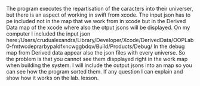 The program executes the repartisation of the caracters into their universer, but there is an aspect of working in swift from xcode. The input json 
has to pe included not in the map that we work from in xcode but in the Derived Data map of the xcode where also the otput jsons will be displayed.
On my computer I included the input json here:/Users/crudualexandra/Library/Developer/Xcode/DerivedData/OOPLab0-fmtwcdeprarbypaldfxncwggbdqv/Build/Products/Debug/
In the debug map from Derived data appear also the json files with every universe. So the problem is that you cannot see them dispplayed right in the work map when building the system.
I will include the output jsons into an map so you can see how the program sorted them. If any question I can explain and show how it works on the lab. lesson. 
